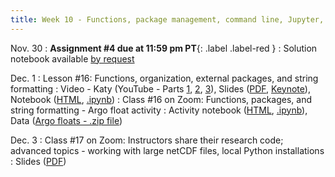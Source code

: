 ```yaml
---
title: Week 10 - Functions, package management, command line, Jupyter, IDEs; final project (data analysis)
---
```


Nov. 30
: **Assignment #4 due at 11:59 pm PT**{: .label .label-red }
  : Solution notebook available [by request](ethancc@uw.edu)

Dec. 1
: Lesson #16: Functions, organization, external packages, and string formatting
  : Video - Katy (YouTube - Parts [1](#), [2](#), [3](#)), Slides ([PDF](/OCEAN_215/materials/lessons/lesson_16.pdf), [Keynote](/OCEAN_215/materials/lessons/lesson_16.key)), Notebook ([HTML](https://nbviewer.org/github/ethan-campbell/OCEAN_215/blob/main/materials/lessons/lesson_16_notebook.ipynb), [.ipynb](/OCEAN_215/materials/lessons/lesson_16_notebook.ipynb))
: Class #16 on Zoom: Functions, packages, and string formatting - Argo float activity
  : Activity notebook ([HTML](https://nbviewer.org/github/ethan-campbell/OCEAN_215/blob/main/materials/class/class_16_notebook.ipynb), [.ipynb](/OCEAN_215/materials/class/class_16_notebook.ipynb)), Data ([Argo floats - .zip file](/OCEAN_215/materials/data/class_16_float_data.zip))

Dec. 3
: Class #17 on Zoom: Instructors share their research code; advanced topics - working with large netCDF files, local Python installations
  : Slides ([PDF](/OCEAN_215/materials/class/class_17.pdf))

